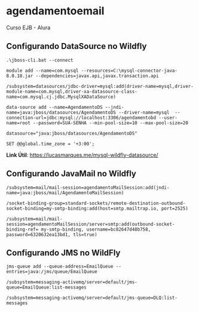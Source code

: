 # agendamentoemail
Curso EJB - Alura

## Configurando DataSource no Wildfly
```
.\jboss-cli.bat --connect
```
```
module add --name=com.mysql --resources=C:\mysql-connector-java-8.0.18.jar --dependencies=javax.api,javax.transaction.api
```
```
/subsystem=datasources/jdbc-driver=mysql:add(driver-name=mysql,driver-module-name=com.mysql,driver-xa-datasource-class-name=com.mysql.cj.jdbc.MysqlXADataSource)
```
```
data-source add --name=AgendamentoDS --jndi-name=java:jboss/datasources/AgendamentoDS --driver-name=mysql  --connection-url=jdbc:mysql://localhost:3306/agendamentobd --user-name=root --password=SUA-SENHA --min-pool-size=10 --max-pool-size=20
```
```
datasource="java:jboss/datasources/AgendamentoDS" 
```
```
SET @@global.time_zone = '+3:00';
```
**Link Útil**: https://lucasmarques.me/mysql-wildfly-datasource/

## Configurando JavaMail no Wildfly
```
/subsystem=mail/mail-session=agendamentoMailSession:add(jndi-name=java:jboss/mail/AgendamentoMailSession)
```
```
/socket-binding-group=standard-sockets/remote-destination-outbound-socket-binding=my-smtp-binding:add(host=smtp.mailtrap.io, port=2525)
```
```
/subsystem=mail/mail-session=agendamentoMailSession/server=smtp:add(outbound-socket-binding-ref= my-smtp-binding, username=bc82647d48b758, password=6320632ea13bd1, tls=true)
```

## Configurando JMS no WildFly
```
jms-queue add --queue-address=EmailQueue --entries=java:/jms/queue/EmailQueue
```
```
/subsystem=messaging-activemq/server=default/jms-queue=EmailQueue:list-messages
```
```
/subsystem=messaging-activemq/server=default/jms-queue=DLQ:list-messages
```

